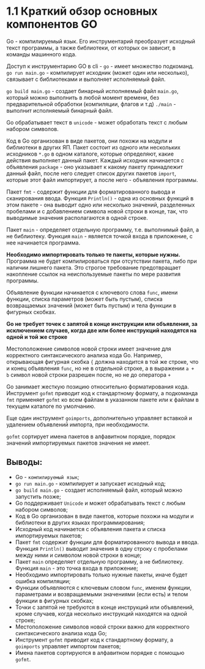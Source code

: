 # 1.1 Краткий обзор основных компонентов GO

Go - компилируемый язык. Его инструментарий преобразует исходный текст программы, а также библиотеки, от которых он
зависит, в команды машинного кода.

Доступ к инструментарию GO в cli - `go` - имеет множество подкоманд.
`go run main.go` - компилирует исходник (может один или несколько), связывает с библиотеками и выполняет исполняемый
файл.

`go build main.go` - создает бинарный исполняемый файл `main.go`, который можно выполнить в любой момент времени,
без предварительной обработки (компиляции, флагов и т.д)
`./main` - выполнит исполняемый бинарный файл.

Go обрабатывает текст в `unicode` - может обработать текст с любым набором символов.

Код в Go организован в виде пакетов, они похожи на модули и библиотеки в других ЯП. Пакет состоит из одного или
нескольких исходников `*.go` в одном каталоге, которые определяют, какие действия выполняет данный пакет.
Каждый исходник начинается с объявления `package` - оно указывает к какому пакету принадлежит данный файл,
после него следует список других пакетов `import`, которые этот файл импортирует, а после него - объявления программы.

Пакет `fmt` - содержит функции для форматированного вывода и сканирования ввода.
Функция `Println()` - одна из основных функций в этом пакете - она выводит одно или несколько значений,
разделенных пробелами и с добавлением символа новой строки в конце, так, что выводимые значения располагаются
в одной строке.

Пакет `main` - определяет отдельную программу, т.е. выполнимый файл, а не библиотеку. Функция `main` - является
точкой входа в приложение, с нее начинается программа.

**Необходимо импортировать только те пакеты, которые нужны.** Программа не будет компилироваться при отсутствии
пакета, либо при наличии лишнего пакета. Это строгое требование предотвращает накопление ссылок на
неиспользуемые пакеты по мере развития программы.

Объявление функции начинается с ключевого слова `func`, имени функции, списка параметров (может быть пустым),
списка возвращаемых значений (может быть пустым) и тела функции в фигурных скобках.

**Go не требует точек с запятой в конце инструкции или объявления, за исключением случаев, когда две или более
инструкций находятся на одной и той же строке**

Местоположение символов новой строки имеет значение для корректного синтаксического анализа кода Go. Например,
открывающая фигурная скобка `{` должна находится в той же строке, что и конец объявления `func`, но не в
отдельной строке, а в выражении `a + b` символ новой строки разрешен после, но не до оператора `+`

Go занимает жесткую позицию относительно форматирования кода. Инструмент `gofmt` приводит код к стандартному формату,
а подкоманда `fmt` применяет `gofmt` ко всем файлам в указанном пакете или к файлам в текущем каталоге по умолчанию.

Еще один инструмент `goimports`, дополнительно управляет вставкой и удалением объявлений импорта, при необходимости.

`gofmt` сортирует имена пакетов в алфавитном порядке, порядок значений импортируемых пакетов значения не имеет.

## Выводы:

* Go - `компилируемый язык`;
* `go run main.go` - компилирует и запускает исходный код;
* `go build main.go` - создает исполняемый файл, который можно запустить позже;
* Go поддерживает `Unicode` и может обрабатывать текст с любым набором символов;
* Код в Go организован в виде пакетов, которые похожи на модули и библиотеки в других языках программирования;
* Исходный код начинается с объявления пакета и списка импортируемых пакетов;
* Пакет `fmt` содержит функции для форматированного вывода и ввода. Функция `Println()` выводит значения в одну строку с
  пробелами между ними и символом новой строки в конце;
* Пакет `main` определяет отдельную программу, а не библиотеку. Функция `main` - это точка входа в приложение;
* Необходимо импортировать только нужные пакеты, иначе будет ошибка компиляции;
* Функции объявляются с ключевым словом `func`, именем функции, параметрами и возвращаемыми значениями (если есть) и
  телом функции в фигурных скобках;
* Точки с запятой не требуются в конце инструкций или объявлений, кроме случаев, когда несколько инструкций находятся на
  одной строке;
* Местоположение символов новой строки важно для корректного синтаксического анализа кода Go;
* Инструмент `gofmt` приводит код к стандартному формату, а `goimports` управляет импортом пакетов;
* Имена пакетов сортируются в алфавитном порядке с помощью `gofmt`.